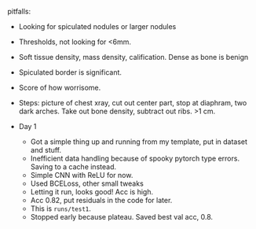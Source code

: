 pitfalls:

- Looking for spiculated nodules or larger nodules
- Thresholds, not looking for <6mm.
- Soft tissue density, mass density, calification. Dense as bone is benign
- Spiculated border is significant.
- Score of how worrisome.
- Steps: picture of chest xray, cut out center part, stop at diaphram, two dark arches. Take out bone density, subtract out ribs. >1 cm.

- Day 1
  - Got a simple thing up and running from my template, put in dataset and stuff.
  - Inefficient data handling because of spooky pytorch type errors. Saving to a cache instead.
  - Simple CNN with ReLU for now.
  - Used BCELoss, other small tweaks
  - Letting it run, looks good! Acc is high.
  - Acc 0.82, put residuals in the code for later.
  - This is `runs/test1`.
  - Stopped early because plateau. Saved best val acc, 0.8.
